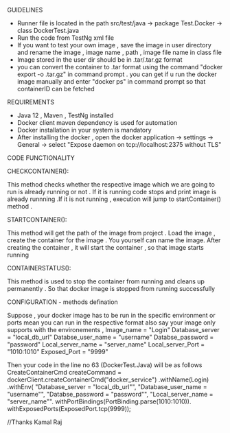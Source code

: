 GUIDELINES 

- Runner file is located in the path src/test/java -> package Test.Docker -> class DockerTest.java
- Run the code from TestNg xml file 
- If you want to test your own image , save the image in user directory and rename the image , image name , path , image file name in class file 
- Image stored in the user dir should be in .tar/.tar.gz format 
- you can convert the container to .tar format using the command "docker export <ContainerID> -o .tar.gz" in command prompt . <ContainerID> you can get if u run the docker image manually and enter "docker ps" in command prompt so that containerID can be fetched


REQUIREMENTS 
- Java 12 , Maven , TestNg installed 
- Docker client maven dependency is used for automation
- Docker installation in your system is mandatory 
- After installing the docker , open the docker application -> settings -> General -> select "Expose daemon on tcp://localhost:2375 without TLS"


CODE FUNCTIONALITY 

CHECKCONTAINER():

This method checks whether the respective image which we are going to run is already running or not . If it is running code stops and print image is already runnning .If it is not running , execution will jump to startContainer() method . 

STARTCONTAINER():

This method will get the path of the image from project .
Load the image , create the container for the image . You yourself can name the image.
After creating the container , it will start the container , so that image starts running 

CONTAINERSTATUS():

This method is used to stop the container from running and cleans up permanently .
So that docker image is stopped from running successfully

CONFIGURATION - methods defination

Suppose , your docker image has to be run in the specific environment or ports mean you can run in the respective format also 
say your image only supports with the environements ,
Image_name = "Login"
Database_server = "local_db_url"
Databse_user_name = "username"
Databse_password = "password"
Local_server_name = "server_name"
Local_server_Port =  "1010:1010"
Exposed_Port = "9999"

Then your code in the line no 63 (DockerTest.Java) will be as follows 
CreateContainerCmd createCommand = dockerClient.createContainerCmd("docker_service")
	                              .withName(Login)
								  .withEnv(
								  "Database_server = "local_db_url"",
								  "Database_user_name = "username"",
						          "Databse_password = "password"",
								  "Local_server_name = "server_name"".
								   withPortBindings(PortBinding.parse(1010:1010)).
								   withExposedPorts(ExposedPort.tcp(9999));
								
//Thanks
 Kamal Raj								
								   


